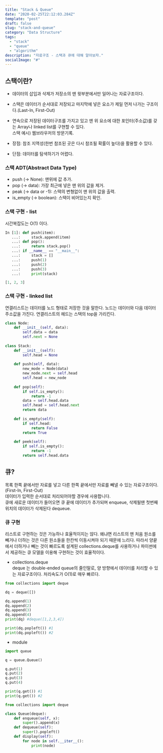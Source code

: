 ```yaml
---
title: "Stack & Queue"
date: "2020-02-25T22:12:03.284Z"
template: "post"
draft: false
slug: "stack-and-queue"
category: "Data Structure"
tags:
  - "stack"
  - "queue"
  - "algorithm"
description: "자료구조 - 스택과 큐에 대해 알아보자."
socialImage: "#"
---
```

## 스택이란?   
+ 데이터의 삽입과 삭제가 저장소의 맨 윗부분에서만 일어나는 자료구조이다.   
+ 스택은 데이터가 순서대로 저장되고 마지막에 넣은 요소가 제일 먼저 나가는 구조이다.(Last-In, First-Out)      
+ 연속으로 저장된 데이터구조를 가지고 있고 맨 위 요소에 대한 포인터(주소값)를 갖는 Array나 linked list를 구현할 수 있다.     
스택 예시) 웹브라우저의 방문기록.

+ 장점: 참조 지역성(한번 참조된 곳은 다시 참조될 확률이 높다)을 활용할 수 있다.
+ 단점: 데이터를 탐색하기가 어렵다.

### 스택 ADT(Abstract Data Type)

+ push (-> None): 맨위에 값 추가.
+ pop (-> data): 가장 최근에 넣은 맨 위의 값을 제거.
+ peak (-> data or -1): 스택의 변형없이 맨 위의 값을 출력.
+ is_empty (-> boolean): 스택이 비어있는지 확인.

### 스택 구현 - list   
시간복잡도는 O(1) 이다.

```python
In [1]: def push(item):
   ...:     stack.append(item)
   ...: def pop():
   ...:     return stack.pop()
   ...: if __name__ == "__main__":
   ...:     stack = []
   ...:     push(1)
   ...:     push(2)
   ...:     push(3)
   ...:     print(stack)

[1, 2, 3]
```
### 스택 구현 - linked list   
연결리스트는 데이터를 노드 형태로 저장한 것을 말한다. 노드는 데이터와 다음 데이터 주소값을 가진다. 연결리스트의 헤드는 스택의 top을 가리킨다.

```python
class Node:
    def __init__(self, data):
        self.data = data
        self.next = None
        
class Stack:
    def __init__(self):
        self.head = None
        
    def push(self, data):
        new_mode = Node(data)
        new_node.next = self.head
        self.head = new_node
        
    def pop(self):
        if self.is_empty():
            return -1
        data = self.head.data
        self.head = self.head.next
        return data
    
    def is_empty(self):
        if self.head:
            return False
        return True
    
    def peek(self):
        if self.is_empty():
            return -1
        return self.head.data

```

## 큐?   
목록 한쪽 끝에서만 자료를 넣고 다른 한쪽 끝에서만 자료를 빼낼 수 있는 자료구조이다. (First-In, First-Out)   
데이터가 입력한 순서대로 처리되어야할 경우에 사용합니다.   
큐에 새로운 데이터가 들어오면 큐 끝에 데이터가 추가되며 enqueue, 삭제될땐 첫번째 위치의 데이터가 삭제된다 dequeue. 

### 큐 구현
리스트로 구현하는 것은 가능하나 효율적이지는 않다. 왜냐면 리스트의 맨 처음 원소를 빼거나 더하는 것은 다른 원소들을 한칸씩 이동시켜야 되기 때문에 느리다. 따라서 양끝에서 더하거나 빼는 것이 빠르도록 설계된 collections.deque를 사용하거나 파이썬에서 제공하는 큐 모델을 이용해 구현하는 것이 효율적이다. 

+ collections.deque   
deque 는 double-ended queue의 줄인말로, 양 방향에서 데이터를 처리할 수 있는 자료구조이다. 처리속도가 O(1)로 매우 빠르다. 

```python
from collections import deque

dq = deque([])

dq.append(1)
dq.append(2)
dq.append(3)
dq.append(4)
print(dq) #deque([1,2,3,4])

print(dq.popleft()) #1
print(dq.popleft()) #2
```

+ module   

```python
import queue

q = queue.Queue()

q.put(1)
q.put(2)
q.put(3)
q.put(4)

print(q.get()) #1
print(q.get()) #2 

from collections import deque

class Queue(deque):
    def enqueue(self, x):
        super().append(x)
    def dequeue(self):
        super().popleft()
    def display(self):
        for node in self.__iter__():
            print(node)
```
